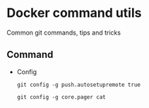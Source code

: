 # Docker command utils

Common git commands, tips and tricks

## Command

- Config
  ```
  git config -g push.autosetupremote true
  ```

  ```
  git config -g core.pager cat
  ```